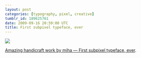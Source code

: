 ```yaml
---
layout: post
categories: [typography, pixel, creative]
tumblr_id: 189625761  
date: 2009-09-16 20:59:00 UTC
title: First subpixel typeface, ever
---
```


![](http://28.media.tumblr.com/tumblr_kq30zsDaIJ1qzdllao1_500.png)

[Amazing handicraft work by miha — <a href="http://typophile.com/node/61920">First subpixel typeface, ever</a>.](http://typophile.com/node/61920)
